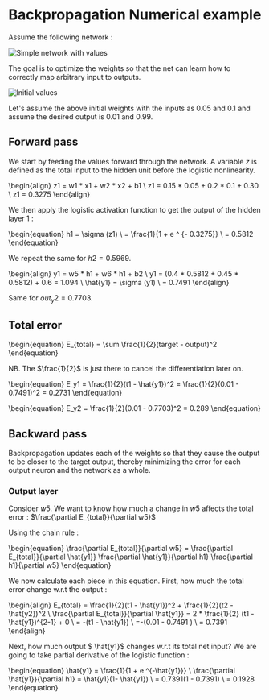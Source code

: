 # Backpropagation Numerical example

Assume the following network :

![Simple network with values](../images/backprop_simpl_net.png)

The goal is to optimize the weights so that the net can learn how to correctly map arbitrary input to outputs.

![Initial values](../images/simpl_net_init_vals.png)

Let's assume the above initial weights with the inputs as 0.05 and 0.1 and assume the desired output is 0.01 and 0.99.

## Forward pass
We start by feeding the values forward through the network.
A variable $z$ is defined as the total input to the hidden unit before the logistic nonlinearity.

\begin{align}
    z1 = w1 * x1 + w2 * x2 + b1 \\
    z1 = 0.15 * 0.05 + 0.2 * 0.1 + 0.30 \\
    z1 = 0.3275
\end{align}

We then apply the logistic activation function to get the output of the hidden layer 1 :

\begin{equation}
  h1 = \sigma (z1) \\
     = \frac{1}{1 + e ^ {- 0.3275}} \\
     = 0.5812 
\end{equation}

We repeat the same for $h2 = 0.5969$.

\begin{align}
  y1 = w5 * h1 + w6 * h1 + b2  \\
  y1 = (0.4 * 0.5812 + 0.45 * 0.5812) + 0.6 = 1.094 \\
  \hat{y1} = \sigma (y1) \\
           = 0.7491
\end{align}

Same for $out_y2 = 0.7703$.

## Total error
\begin{equation}
  E_{total} = \sum \frac{1}{2}(target - output)^2
\end{equation}

NB. The $\frac{1}{2}$ is just there to cancel the differentiation later on.

\begin{equation}
  E_y1 = \frac{1}{2}(t1 - \hat{y1})^2 = \frac{1}{2}(0.01 - 0.7491)^2 = 0.2731
\end{equation}

\begin{equation}
  E_y2 = \frac{1}{2}(0.01 - 0.7703)^2 = 0.289
\end{equation}

## Backward pass
Backpropagation updates each of the weights so that they cause the output to be closer to the target output, thereby minimizing the error for each output neuron and the network as a whole.

### Output layer
Consider $w5$. We want to know how much a change in $w5$ affects the total error : $\frac{\partial E_{total}}{\partial w5}$

Using the chain rule :

\begin{equation} 
\frac{\partial E_{total}}{\partial w5} = \frac{\partial E_{total}}{\partial \hat{y1}} \frac{\partial \hat{y1}}{\partial h1} \frac{\partial h1}{\partial w5} 
\end{equation}

We now calculate each piece in this equation.
First, how much the total error change w.r.t the output :

\begin{align}
    E_{total} = \frac{1}{2}(t1 - \hat{y1})^2 + \frac{1}{2}(t2 - \hat{y2})^2 \\
    \frac{\partial E_{total}}{\partial \hat{y1}} = 2 * \frac{1}{2} (t1 - \hat{y1})^{2-1} + 0 \\
    = -(t1 - \hat{y1}) \\
    =-(0.01 - 0.7491 ) \\
    = 0.7391
\end{align}

Next, how much output $ \hat{y1}$ changes w.r.t its total net input?
We are going to take partial derivative of the logistic function :

\begin{equation}
  \hat{y1} = \frac{1}{1 + e ^{-\hat{y1}}} \\
  \frac{\partial \hat{y1}}{\partial h1} = \hat{y1}(1- \hat{y1}) \\
  = 0.7391(1 - 0.7391) \\
  = 0.1928
\end{equation}
